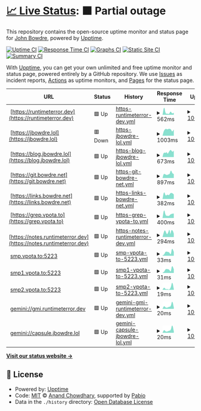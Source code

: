 # [📈 Live Status](https://jbowdre.github.io/upptime): <!--live status--> **🟧 Partial outage**

This repository contains the open-source uptime monitor and status page for [John Bowdre](runtimeterror.dev), powered by [Upptime](https://github.com/upptime/upptime).

[![Uptime CI](https://github.com/jbowdre/upptime/workflows/Uptime%20CI/badge.svg)](https://github.com/jbowdre/upptime/actions?query=workflow%3A%22Uptime+CI%22)
[![Response Time CI](https://github.com/jbowdre/upptime/workflows/Response%20Time%20CI/badge.svg)](https://github.com/jbowdre/upptime/actions?query=workflow%3A%22Response+Time+CI%22)
[![Graphs CI](https://github.com/jbowdre/upptime/workflows/Graphs%20CI/badge.svg)](https://github.com/jbowdre/upptime/actions?query=workflow%3A%22Graphs+CI%22)
[![Static Site CI](https://github.com/jbowdre/upptime/workflows/Static%20Site%20CI/badge.svg)](https://github.com/jbowdre/upptime/actions?query=workflow%3A%22Static+Site+CI%22)
[![Summary CI](https://github.com/jbowdre/upptime/workflows/Summary%20CI/badge.svg)](https://github.com/jbowdre/upptime/actions?query=workflow%3A%22Summary+CI%22)

With [Upptime](https://upptime.js.org), you can get your own unlimited and free uptime monitor and status page, powered entirely by a GitHub repository. We use [Issues](https://github.com/jbowdre/upptime/issues) as incident reports, [Actions](https://github.com/jbowdre/upptime/actions) as uptime monitors, and [Pages](https://jbowdre.github.io/upptime) for the status page.

<!--start: status pages-->
<!-- This summary is generated by Upptime (https://github.com/upptime/upptime) -->
<!-- Do not edit this manually, your changes will be overwritten -->
<!-- prettier-ignore -->
| URL | Status | History | Response Time | Uptime |
| --- | ------ | ------- | ------------- | ------ |
| <img alt="" src="https://icons.duckduckgo.com/ip3/runtimeterror.dev.ico" height="13"> [https://runtimeterror.dev](https://runtimeterror.dev) | 🟩 Up | [https-runtimeterror-dev.yml](https://github.com/jbowdre/upptime/commits/HEAD/history/https-runtimeterror-dev.yml) | <details><summary><img alt="Response time graph" src="./graphs/https-runtimeterror-dev/response-time-week.png" height="20"> 562ms</summary><br><a href="https://status.runtimeterror.dev/history/https-runtimeterror-dev"><img alt="Response time 740" src="https://img.shields.io/endpoint?url=https%3A%2F%2Fraw.githubusercontent.com%2Fjbowdre%2Fupptime%2FHEAD%2Fapi%2Fhttps-runtimeterror-dev%2Fresponse-time.json"></a><br><a href="https://status.runtimeterror.dev/history/https-runtimeterror-dev"><img alt="24-hour response time 460" src="https://img.shields.io/endpoint?url=https%3A%2F%2Fraw.githubusercontent.com%2Fjbowdre%2Fupptime%2FHEAD%2Fapi%2Fhttps-runtimeterror-dev%2Fresponse-time-day.json"></a><br><a href="https://status.runtimeterror.dev/history/https-runtimeterror-dev"><img alt="7-day response time 562" src="https://img.shields.io/endpoint?url=https%3A%2F%2Fraw.githubusercontent.com%2Fjbowdre%2Fupptime%2FHEAD%2Fapi%2Fhttps-runtimeterror-dev%2Fresponse-time-week.json"></a><br><a href="https://status.runtimeterror.dev/history/https-runtimeterror-dev"><img alt="30-day response time 683" src="https://img.shields.io/endpoint?url=https%3A%2F%2Fraw.githubusercontent.com%2Fjbowdre%2Fupptime%2FHEAD%2Fapi%2Fhttps-runtimeterror-dev%2Fresponse-time-month.json"></a><br><a href="https://status.runtimeterror.dev/history/https-runtimeterror-dev"><img alt="1-year response time 740" src="https://img.shields.io/endpoint?url=https%3A%2F%2Fraw.githubusercontent.com%2Fjbowdre%2Fupptime%2FHEAD%2Fapi%2Fhttps-runtimeterror-dev%2Fresponse-time-year.json"></a></details> | <details><summary><a href="https://status.runtimeterror.dev/history/https-runtimeterror-dev">100.00%</a></summary><a href="https://status.runtimeterror.dev/history/https-runtimeterror-dev"><img alt="All-time uptime 99.43%" src="https://img.shields.io/endpoint?url=https%3A%2F%2Fraw.githubusercontent.com%2Fjbowdre%2Fupptime%2FHEAD%2Fapi%2Fhttps-runtimeterror-dev%2Fuptime.json"></a><br><a href="https://status.runtimeterror.dev/history/https-runtimeterror-dev"><img alt="24-hour uptime 100.00%" src="https://img.shields.io/endpoint?url=https%3A%2F%2Fraw.githubusercontent.com%2Fjbowdre%2Fupptime%2FHEAD%2Fapi%2Fhttps-runtimeterror-dev%2Fuptime-day.json"></a><br><a href="https://status.runtimeterror.dev/history/https-runtimeterror-dev"><img alt="7-day uptime 100.00%" src="https://img.shields.io/endpoint?url=https%3A%2F%2Fraw.githubusercontent.com%2Fjbowdre%2Fupptime%2FHEAD%2Fapi%2Fhttps-runtimeterror-dev%2Fuptime-week.json"></a><br><a href="https://status.runtimeterror.dev/history/https-runtimeterror-dev"><img alt="30-day uptime 100.00%" src="https://img.shields.io/endpoint?url=https%3A%2F%2Fraw.githubusercontent.com%2Fjbowdre%2Fupptime%2FHEAD%2Fapi%2Fhttps-runtimeterror-dev%2Fuptime-month.json"></a><br><a href="https://status.runtimeterror.dev/history/https-runtimeterror-dev"><img alt="1-year uptime 99.43%" src="https://img.shields.io/endpoint?url=https%3A%2F%2Fraw.githubusercontent.com%2Fjbowdre%2Fupptime%2FHEAD%2Fapi%2Fhttps-runtimeterror-dev%2Fuptime-year.json"></a></details>
| <img alt="" src="https://icons.duckduckgo.com/ip3/jbowdre.lol.ico" height="13"> [https://jbowdre.lol](https://jbowdre.lol) | 🟥 Down | [https-jbowdre-lol.yml](https://github.com/jbowdre/upptime/commits/HEAD/history/https-jbowdre-lol.yml) | <details><summary><img alt="Response time graph" src="./graphs/https-jbowdre-lol/response-time-week.png" height="20"> 1003ms</summary><br><a href="https://status.runtimeterror.dev/history/https-jbowdre-lol"><img alt="Response time 1058" src="https://img.shields.io/endpoint?url=https%3A%2F%2Fraw.githubusercontent.com%2Fjbowdre%2Fupptime%2FHEAD%2Fapi%2Fhttps-jbowdre-lol%2Fresponse-time.json"></a><br><a href="https://status.runtimeterror.dev/history/https-jbowdre-lol"><img alt="24-hour response time 1866" src="https://img.shields.io/endpoint?url=https%3A%2F%2Fraw.githubusercontent.com%2Fjbowdre%2Fupptime%2FHEAD%2Fapi%2Fhttps-jbowdre-lol%2Fresponse-time-day.json"></a><br><a href="https://status.runtimeterror.dev/history/https-jbowdre-lol"><img alt="7-day response time 1003" src="https://img.shields.io/endpoint?url=https%3A%2F%2Fraw.githubusercontent.com%2Fjbowdre%2Fupptime%2FHEAD%2Fapi%2Fhttps-jbowdre-lol%2Fresponse-time-week.json"></a><br><a href="https://status.runtimeterror.dev/history/https-jbowdre-lol"><img alt="30-day response time 828" src="https://img.shields.io/endpoint?url=https%3A%2F%2Fraw.githubusercontent.com%2Fjbowdre%2Fupptime%2FHEAD%2Fapi%2Fhttps-jbowdre-lol%2Fresponse-time-month.json"></a><br><a href="https://status.runtimeterror.dev/history/https-jbowdre-lol"><img alt="1-year response time 1058" src="https://img.shields.io/endpoint?url=https%3A%2F%2Fraw.githubusercontent.com%2Fjbowdre%2Fupptime%2FHEAD%2Fapi%2Fhttps-jbowdre-lol%2Fresponse-time-year.json"></a></details> | <details><summary><a href="https://status.runtimeterror.dev/history/https-jbowdre-lol">100.00%</a></summary><a href="https://status.runtimeterror.dev/history/https-jbowdre-lol"><img alt="All-time uptime 99.08%" src="https://img.shields.io/endpoint?url=https%3A%2F%2Fraw.githubusercontent.com%2Fjbowdre%2Fupptime%2FHEAD%2Fapi%2Fhttps-jbowdre-lol%2Fuptime.json"></a><br><a href="https://status.runtimeterror.dev/history/https-jbowdre-lol"><img alt="24-hour uptime 99.99%" src="https://img.shields.io/endpoint?url=https%3A%2F%2Fraw.githubusercontent.com%2Fjbowdre%2Fupptime%2FHEAD%2Fapi%2Fhttps-jbowdre-lol%2Fuptime-day.json"></a><br><a href="https://status.runtimeterror.dev/history/https-jbowdre-lol"><img alt="7-day uptime 100.00%" src="https://img.shields.io/endpoint?url=https%3A%2F%2Fraw.githubusercontent.com%2Fjbowdre%2Fupptime%2FHEAD%2Fapi%2Fhttps-jbowdre-lol%2Fuptime-week.json"></a><br><a href="https://status.runtimeterror.dev/history/https-jbowdre-lol"><img alt="30-day uptime 100.00%" src="https://img.shields.io/endpoint?url=https%3A%2F%2Fraw.githubusercontent.com%2Fjbowdre%2Fupptime%2FHEAD%2Fapi%2Fhttps-jbowdre-lol%2Fuptime-month.json"></a><br><a href="https://status.runtimeterror.dev/history/https-jbowdre-lol"><img alt="1-year uptime 99.08%" src="https://img.shields.io/endpoint?url=https%3A%2F%2Fraw.githubusercontent.com%2Fjbowdre%2Fupptime%2FHEAD%2Fapi%2Fhttps-jbowdre-lol%2Fuptime-year.json"></a></details>
| <img alt="" src="https://icons.duckduckgo.com/ip3/blog.jbowdre.lol.ico" height="13"> [https://blog.jbowdre.lol](https://blog.jbowdre.lol) | 🟩 Up | [https-blog-jbowdre-lol.yml](https://github.com/jbowdre/upptime/commits/HEAD/history/https-blog-jbowdre-lol.yml) | <details><summary><img alt="Response time graph" src="./graphs/https-blog-jbowdre-lol/response-time-week.png" height="20"> 673ms</summary><br><a href="https://status.runtimeterror.dev/history/https-blog-jbowdre-lol"><img alt="Response time 480" src="https://img.shields.io/endpoint?url=https%3A%2F%2Fraw.githubusercontent.com%2Fjbowdre%2Fupptime%2FHEAD%2Fapi%2Fhttps-blog-jbowdre-lol%2Fresponse-time.json"></a><br><a href="https://status.runtimeterror.dev/history/https-blog-jbowdre-lol"><img alt="24-hour response time 854" src="https://img.shields.io/endpoint?url=https%3A%2F%2Fraw.githubusercontent.com%2Fjbowdre%2Fupptime%2FHEAD%2Fapi%2Fhttps-blog-jbowdre-lol%2Fresponse-time-day.json"></a><br><a href="https://status.runtimeterror.dev/history/https-blog-jbowdre-lol"><img alt="7-day response time 673" src="https://img.shields.io/endpoint?url=https%3A%2F%2Fraw.githubusercontent.com%2Fjbowdre%2Fupptime%2FHEAD%2Fapi%2Fhttps-blog-jbowdre-lol%2Fresponse-time-week.json"></a><br><a href="https://status.runtimeterror.dev/history/https-blog-jbowdre-lol"><img alt="30-day response time 543" src="https://img.shields.io/endpoint?url=https%3A%2F%2Fraw.githubusercontent.com%2Fjbowdre%2Fupptime%2FHEAD%2Fapi%2Fhttps-blog-jbowdre-lol%2Fresponse-time-month.json"></a><br><a href="https://status.runtimeterror.dev/history/https-blog-jbowdre-lol"><img alt="1-year response time 480" src="https://img.shields.io/endpoint?url=https%3A%2F%2Fraw.githubusercontent.com%2Fjbowdre%2Fupptime%2FHEAD%2Fapi%2Fhttps-blog-jbowdre-lol%2Fresponse-time-year.json"></a></details> | <details><summary><a href="https://status.runtimeterror.dev/history/https-blog-jbowdre-lol">100.00%</a></summary><a href="https://status.runtimeterror.dev/history/https-blog-jbowdre-lol"><img alt="All-time uptime 100.00%" src="https://img.shields.io/endpoint?url=https%3A%2F%2Fraw.githubusercontent.com%2Fjbowdre%2Fupptime%2FHEAD%2Fapi%2Fhttps-blog-jbowdre-lol%2Fuptime.json"></a><br><a href="https://status.runtimeterror.dev/history/https-blog-jbowdre-lol"><img alt="24-hour uptime 100.00%" src="https://img.shields.io/endpoint?url=https%3A%2F%2Fraw.githubusercontent.com%2Fjbowdre%2Fupptime%2FHEAD%2Fapi%2Fhttps-blog-jbowdre-lol%2Fuptime-day.json"></a><br><a href="https://status.runtimeterror.dev/history/https-blog-jbowdre-lol"><img alt="7-day uptime 100.00%" src="https://img.shields.io/endpoint?url=https%3A%2F%2Fraw.githubusercontent.com%2Fjbowdre%2Fupptime%2FHEAD%2Fapi%2Fhttps-blog-jbowdre-lol%2Fuptime-week.json"></a><br><a href="https://status.runtimeterror.dev/history/https-blog-jbowdre-lol"><img alt="30-day uptime 100.00%" src="https://img.shields.io/endpoint?url=https%3A%2F%2Fraw.githubusercontent.com%2Fjbowdre%2Fupptime%2FHEAD%2Fapi%2Fhttps-blog-jbowdre-lol%2Fuptime-month.json"></a><br><a href="https://status.runtimeterror.dev/history/https-blog-jbowdre-lol"><img alt="1-year uptime 100.00%" src="https://img.shields.io/endpoint?url=https%3A%2F%2Fraw.githubusercontent.com%2Fjbowdre%2Fupptime%2FHEAD%2Fapi%2Fhttps-blog-jbowdre-lol%2Fuptime-year.json"></a></details>
| <img alt="" src="https://icons.duckduckgo.com/ip3/git.bowdre.net.ico" height="13"> [https://git.bowdre.net](https://git.bowdre.net) | 🟩 Up | [https-git-bowdre-net.yml](https://github.com/jbowdre/upptime/commits/HEAD/history/https-git-bowdre-net.yml) | <details><summary><img alt="Response time graph" src="./graphs/https-git-bowdre-net/response-time-week.png" height="20"> 897ms</summary><br><a href="https://status.runtimeterror.dev/history/https-git-bowdre-net"><img alt="Response time 845" src="https://img.shields.io/endpoint?url=https%3A%2F%2Fraw.githubusercontent.com%2Fjbowdre%2Fupptime%2FHEAD%2Fapi%2Fhttps-git-bowdre-net%2Fresponse-time.json"></a><br><a href="https://status.runtimeterror.dev/history/https-git-bowdre-net"><img alt="24-hour response time 916" src="https://img.shields.io/endpoint?url=https%3A%2F%2Fraw.githubusercontent.com%2Fjbowdre%2Fupptime%2FHEAD%2Fapi%2Fhttps-git-bowdre-net%2Fresponse-time-day.json"></a><br><a href="https://status.runtimeterror.dev/history/https-git-bowdre-net"><img alt="7-day response time 897" src="https://img.shields.io/endpoint?url=https%3A%2F%2Fraw.githubusercontent.com%2Fjbowdre%2Fupptime%2FHEAD%2Fapi%2Fhttps-git-bowdre-net%2Fresponse-time-week.json"></a><br><a href="https://status.runtimeterror.dev/history/https-git-bowdre-net"><img alt="30-day response time 1005" src="https://img.shields.io/endpoint?url=https%3A%2F%2Fraw.githubusercontent.com%2Fjbowdre%2Fupptime%2FHEAD%2Fapi%2Fhttps-git-bowdre-net%2Fresponse-time-month.json"></a><br><a href="https://status.runtimeterror.dev/history/https-git-bowdre-net"><img alt="1-year response time 845" src="https://img.shields.io/endpoint?url=https%3A%2F%2Fraw.githubusercontent.com%2Fjbowdre%2Fupptime%2FHEAD%2Fapi%2Fhttps-git-bowdre-net%2Fresponse-time-year.json"></a></details> | <details><summary><a href="https://status.runtimeterror.dev/history/https-git-bowdre-net">100.00%</a></summary><a href="https://status.runtimeterror.dev/history/https-git-bowdre-net"><img alt="All-time uptime 100.00%" src="https://img.shields.io/endpoint?url=https%3A%2F%2Fraw.githubusercontent.com%2Fjbowdre%2Fupptime%2FHEAD%2Fapi%2Fhttps-git-bowdre-net%2Fuptime.json"></a><br><a href="https://status.runtimeterror.dev/history/https-git-bowdre-net"><img alt="24-hour uptime 100.00%" src="https://img.shields.io/endpoint?url=https%3A%2F%2Fraw.githubusercontent.com%2Fjbowdre%2Fupptime%2FHEAD%2Fapi%2Fhttps-git-bowdre-net%2Fuptime-day.json"></a><br><a href="https://status.runtimeterror.dev/history/https-git-bowdre-net"><img alt="7-day uptime 100.00%" src="https://img.shields.io/endpoint?url=https%3A%2F%2Fraw.githubusercontent.com%2Fjbowdre%2Fupptime%2FHEAD%2Fapi%2Fhttps-git-bowdre-net%2Fuptime-week.json"></a><br><a href="https://status.runtimeterror.dev/history/https-git-bowdre-net"><img alt="30-day uptime 100.00%" src="https://img.shields.io/endpoint?url=https%3A%2F%2Fraw.githubusercontent.com%2Fjbowdre%2Fupptime%2FHEAD%2Fapi%2Fhttps-git-bowdre-net%2Fuptime-month.json"></a><br><a href="https://status.runtimeterror.dev/history/https-git-bowdre-net"><img alt="1-year uptime 100.00%" src="https://img.shields.io/endpoint?url=https%3A%2F%2Fraw.githubusercontent.com%2Fjbowdre%2Fupptime%2FHEAD%2Fapi%2Fhttps-git-bowdre-net%2Fuptime-year.json"></a></details>
| <img alt="" src="https://icons.duckduckgo.com/ip3/links.bowdre.net.ico" height="13"> [https://links.bowdre.net](https://links.bowdre.net) | 🟩 Up | [https-links-bowdre-net.yml](https://github.com/jbowdre/upptime/commits/HEAD/history/https-links-bowdre-net.yml) | <details><summary><img alt="Response time graph" src="./graphs/https-links-bowdre-net/response-time-week.png" height="20"> 382ms</summary><br><a href="https://status.runtimeterror.dev/history/https-links-bowdre-net"><img alt="Response time 423" src="https://img.shields.io/endpoint?url=https%3A%2F%2Fraw.githubusercontent.com%2Fjbowdre%2Fupptime%2FHEAD%2Fapi%2Fhttps-links-bowdre-net%2Fresponse-time.json"></a><br><a href="https://status.runtimeterror.dev/history/https-links-bowdre-net"><img alt="24-hour response time 347" src="https://img.shields.io/endpoint?url=https%3A%2F%2Fraw.githubusercontent.com%2Fjbowdre%2Fupptime%2FHEAD%2Fapi%2Fhttps-links-bowdre-net%2Fresponse-time-day.json"></a><br><a href="https://status.runtimeterror.dev/history/https-links-bowdre-net"><img alt="7-day response time 382" src="https://img.shields.io/endpoint?url=https%3A%2F%2Fraw.githubusercontent.com%2Fjbowdre%2Fupptime%2FHEAD%2Fapi%2Fhttps-links-bowdre-net%2Fresponse-time-week.json"></a><br><a href="https://status.runtimeterror.dev/history/https-links-bowdre-net"><img alt="30-day response time 412" src="https://img.shields.io/endpoint?url=https%3A%2F%2Fraw.githubusercontent.com%2Fjbowdre%2Fupptime%2FHEAD%2Fapi%2Fhttps-links-bowdre-net%2Fresponse-time-month.json"></a><br><a href="https://status.runtimeterror.dev/history/https-links-bowdre-net"><img alt="1-year response time 423" src="https://img.shields.io/endpoint?url=https%3A%2F%2Fraw.githubusercontent.com%2Fjbowdre%2Fupptime%2FHEAD%2Fapi%2Fhttps-links-bowdre-net%2Fresponse-time-year.json"></a></details> | <details><summary><a href="https://status.runtimeterror.dev/history/https-links-bowdre-net">100.00%</a></summary><a href="https://status.runtimeterror.dev/history/https-links-bowdre-net"><img alt="All-time uptime 100.00%" src="https://img.shields.io/endpoint?url=https%3A%2F%2Fraw.githubusercontent.com%2Fjbowdre%2Fupptime%2FHEAD%2Fapi%2Fhttps-links-bowdre-net%2Fuptime.json"></a><br><a href="https://status.runtimeterror.dev/history/https-links-bowdre-net"><img alt="24-hour uptime 100.00%" src="https://img.shields.io/endpoint?url=https%3A%2F%2Fraw.githubusercontent.com%2Fjbowdre%2Fupptime%2FHEAD%2Fapi%2Fhttps-links-bowdre-net%2Fuptime-day.json"></a><br><a href="https://status.runtimeterror.dev/history/https-links-bowdre-net"><img alt="7-day uptime 100.00%" src="https://img.shields.io/endpoint?url=https%3A%2F%2Fraw.githubusercontent.com%2Fjbowdre%2Fupptime%2FHEAD%2Fapi%2Fhttps-links-bowdre-net%2Fuptime-week.json"></a><br><a href="https://status.runtimeterror.dev/history/https-links-bowdre-net"><img alt="30-day uptime 100.00%" src="https://img.shields.io/endpoint?url=https%3A%2F%2Fraw.githubusercontent.com%2Fjbowdre%2Fupptime%2FHEAD%2Fapi%2Fhttps-links-bowdre-net%2Fuptime-month.json"></a><br><a href="https://status.runtimeterror.dev/history/https-links-bowdre-net"><img alt="1-year uptime 100.00%" src="https://img.shields.io/endpoint?url=https%3A%2F%2Fraw.githubusercontent.com%2Fjbowdre%2Fupptime%2FHEAD%2Fapi%2Fhttps-links-bowdre-net%2Fuptime-year.json"></a></details>
| <img alt="" src="https://icons.duckduckgo.com/ip3/grep.vpota.to.ico" height="13"> [https://grep.vpota.to](https://grep.vpota.to) | 🟩 Up | [https-grep-vpota-to.yml](https://github.com/jbowdre/upptime/commits/HEAD/history/https-grep-vpota-to.yml) | <details><summary><img alt="Response time graph" src="./graphs/https-grep-vpota-to/response-time-week.png" height="20"> 400ms</summary><br><a href="https://status.runtimeterror.dev/history/https-grep-vpota-to"><img alt="Response time 371" src="https://img.shields.io/endpoint?url=https%3A%2F%2Fraw.githubusercontent.com%2Fjbowdre%2Fupptime%2FHEAD%2Fapi%2Fhttps-grep-vpota-to%2Fresponse-time.json"></a><br><a href="https://status.runtimeterror.dev/history/https-grep-vpota-to"><img alt="24-hour response time 468" src="https://img.shields.io/endpoint?url=https%3A%2F%2Fraw.githubusercontent.com%2Fjbowdre%2Fupptime%2FHEAD%2Fapi%2Fhttps-grep-vpota-to%2Fresponse-time-day.json"></a><br><a href="https://status.runtimeterror.dev/history/https-grep-vpota-to"><img alt="7-day response time 400" src="https://img.shields.io/endpoint?url=https%3A%2F%2Fraw.githubusercontent.com%2Fjbowdre%2Fupptime%2FHEAD%2Fapi%2Fhttps-grep-vpota-to%2Fresponse-time-week.json"></a><br><a href="https://status.runtimeterror.dev/history/https-grep-vpota-to"><img alt="30-day response time 349" src="https://img.shields.io/endpoint?url=https%3A%2F%2Fraw.githubusercontent.com%2Fjbowdre%2Fupptime%2FHEAD%2Fapi%2Fhttps-grep-vpota-to%2Fresponse-time-month.json"></a><br><a href="https://status.runtimeterror.dev/history/https-grep-vpota-to"><img alt="1-year response time 371" src="https://img.shields.io/endpoint?url=https%3A%2F%2Fraw.githubusercontent.com%2Fjbowdre%2Fupptime%2FHEAD%2Fapi%2Fhttps-grep-vpota-to%2Fresponse-time-year.json"></a></details> | <details><summary><a href="https://status.runtimeterror.dev/history/https-grep-vpota-to">100.00%</a></summary><a href="https://status.runtimeterror.dev/history/https-grep-vpota-to"><img alt="All-time uptime 100.00%" src="https://img.shields.io/endpoint?url=https%3A%2F%2Fraw.githubusercontent.com%2Fjbowdre%2Fupptime%2FHEAD%2Fapi%2Fhttps-grep-vpota-to%2Fuptime.json"></a><br><a href="https://status.runtimeterror.dev/history/https-grep-vpota-to"><img alt="24-hour uptime 100.00%" src="https://img.shields.io/endpoint?url=https%3A%2F%2Fraw.githubusercontent.com%2Fjbowdre%2Fupptime%2FHEAD%2Fapi%2Fhttps-grep-vpota-to%2Fuptime-day.json"></a><br><a href="https://status.runtimeterror.dev/history/https-grep-vpota-to"><img alt="7-day uptime 100.00%" src="https://img.shields.io/endpoint?url=https%3A%2F%2Fraw.githubusercontent.com%2Fjbowdre%2Fupptime%2FHEAD%2Fapi%2Fhttps-grep-vpota-to%2Fuptime-week.json"></a><br><a href="https://status.runtimeterror.dev/history/https-grep-vpota-to"><img alt="30-day uptime 100.00%" src="https://img.shields.io/endpoint?url=https%3A%2F%2Fraw.githubusercontent.com%2Fjbowdre%2Fupptime%2FHEAD%2Fapi%2Fhttps-grep-vpota-to%2Fuptime-month.json"></a><br><a href="https://status.runtimeterror.dev/history/https-grep-vpota-to"><img alt="1-year uptime 100.00%" src="https://img.shields.io/endpoint?url=https%3A%2F%2Fraw.githubusercontent.com%2Fjbowdre%2Fupptime%2FHEAD%2Fapi%2Fhttps-grep-vpota-to%2Fuptime-year.json"></a></details>
| <img alt="" src="https://icons.duckduckgo.com/ip3/notes.runtimeterror.dev.ico" height="13"> [https://notes.runtimeterror.dev](https://notes.runtimeterror.dev) | 🟩 Up | [https-notes-runtimeterror-dev.yml](https://github.com/jbowdre/upptime/commits/HEAD/history/https-notes-runtimeterror-dev.yml) | <details><summary><img alt="Response time graph" src="./graphs/https-notes-runtimeterror-dev/response-time-week.png" height="20"> 294ms</summary><br><a href="https://status.runtimeterror.dev/history/https-notes-runtimeterror-dev"><img alt="Response time 325" src="https://img.shields.io/endpoint?url=https%3A%2F%2Fraw.githubusercontent.com%2Fjbowdre%2Fupptime%2FHEAD%2Fapi%2Fhttps-notes-runtimeterror-dev%2Fresponse-time.json"></a><br><a href="https://status.runtimeterror.dev/history/https-notes-runtimeterror-dev"><img alt="24-hour response time 282" src="https://img.shields.io/endpoint?url=https%3A%2F%2Fraw.githubusercontent.com%2Fjbowdre%2Fupptime%2FHEAD%2Fapi%2Fhttps-notes-runtimeterror-dev%2Fresponse-time-day.json"></a><br><a href="https://status.runtimeterror.dev/history/https-notes-runtimeterror-dev"><img alt="7-day response time 294" src="https://img.shields.io/endpoint?url=https%3A%2F%2Fraw.githubusercontent.com%2Fjbowdre%2Fupptime%2FHEAD%2Fapi%2Fhttps-notes-runtimeterror-dev%2Fresponse-time-week.json"></a><br><a href="https://status.runtimeterror.dev/history/https-notes-runtimeterror-dev"><img alt="30-day response time 315" src="https://img.shields.io/endpoint?url=https%3A%2F%2Fraw.githubusercontent.com%2Fjbowdre%2Fupptime%2FHEAD%2Fapi%2Fhttps-notes-runtimeterror-dev%2Fresponse-time-month.json"></a><br><a href="https://status.runtimeterror.dev/history/https-notes-runtimeterror-dev"><img alt="1-year response time 325" src="https://img.shields.io/endpoint?url=https%3A%2F%2Fraw.githubusercontent.com%2Fjbowdre%2Fupptime%2FHEAD%2Fapi%2Fhttps-notes-runtimeterror-dev%2Fresponse-time-year.json"></a></details> | <details><summary><a href="https://status.runtimeterror.dev/history/https-notes-runtimeterror-dev">100.00%</a></summary><a href="https://status.runtimeterror.dev/history/https-notes-runtimeterror-dev"><img alt="All-time uptime 100.00%" src="https://img.shields.io/endpoint?url=https%3A%2F%2Fraw.githubusercontent.com%2Fjbowdre%2Fupptime%2FHEAD%2Fapi%2Fhttps-notes-runtimeterror-dev%2Fuptime.json"></a><br><a href="https://status.runtimeterror.dev/history/https-notes-runtimeterror-dev"><img alt="24-hour uptime 100.00%" src="https://img.shields.io/endpoint?url=https%3A%2F%2Fraw.githubusercontent.com%2Fjbowdre%2Fupptime%2FHEAD%2Fapi%2Fhttps-notes-runtimeterror-dev%2Fuptime-day.json"></a><br><a href="https://status.runtimeterror.dev/history/https-notes-runtimeterror-dev"><img alt="7-day uptime 100.00%" src="https://img.shields.io/endpoint?url=https%3A%2F%2Fraw.githubusercontent.com%2Fjbowdre%2Fupptime%2FHEAD%2Fapi%2Fhttps-notes-runtimeterror-dev%2Fuptime-week.json"></a><br><a href="https://status.runtimeterror.dev/history/https-notes-runtimeterror-dev"><img alt="30-day uptime 100.00%" src="https://img.shields.io/endpoint?url=https%3A%2F%2Fraw.githubusercontent.com%2Fjbowdre%2Fupptime%2FHEAD%2Fapi%2Fhttps-notes-runtimeterror-dev%2Fuptime-month.json"></a><br><a href="https://status.runtimeterror.dev/history/https-notes-runtimeterror-dev"><img alt="1-year uptime 100.00%" src="https://img.shields.io/endpoint?url=https%3A%2F%2Fraw.githubusercontent.com%2Fjbowdre%2Fupptime%2FHEAD%2Fapi%2Fhttps-notes-runtimeterror-dev%2Fuptime-year.json"></a></details>
| <img alt="" src="https://icons.duckduckgo.com/ip3/null.ico" height="13"> [smp.vpota.to:5223](smp.vpota.to) | 🟩 Up | [smp-vpota-to-5223.yml](https://github.com/jbowdre/upptime/commits/HEAD/history/smp-vpota-to-5223.yml) | <details><summary><img alt="Response time graph" src="./graphs/smp-vpota-to-5223/response-time-week.png" height="20"> 33ms</summary><br><a href="https://status.runtimeterror.dev/history/smp-vpota-to-5223"><img alt="Response time 38" src="https://img.shields.io/endpoint?url=https%3A%2F%2Fraw.githubusercontent.com%2Fjbowdre%2Fupptime%2FHEAD%2Fapi%2Fsmp-vpota-to-5223%2Fresponse-time.json"></a><br><a href="https://status.runtimeterror.dev/history/smp-vpota-to-5223"><img alt="24-hour response time 36" src="https://img.shields.io/endpoint?url=https%3A%2F%2Fraw.githubusercontent.com%2Fjbowdre%2Fupptime%2FHEAD%2Fapi%2Fsmp-vpota-to-5223%2Fresponse-time-day.json"></a><br><a href="https://status.runtimeterror.dev/history/smp-vpota-to-5223"><img alt="7-day response time 33" src="https://img.shields.io/endpoint?url=https%3A%2F%2Fraw.githubusercontent.com%2Fjbowdre%2Fupptime%2FHEAD%2Fapi%2Fsmp-vpota-to-5223%2Fresponse-time-week.json"></a><br><a href="https://status.runtimeterror.dev/history/smp-vpota-to-5223"><img alt="30-day response time 40" src="https://img.shields.io/endpoint?url=https%3A%2F%2Fraw.githubusercontent.com%2Fjbowdre%2Fupptime%2FHEAD%2Fapi%2Fsmp-vpota-to-5223%2Fresponse-time-month.json"></a><br><a href="https://status.runtimeterror.dev/history/smp-vpota-to-5223"><img alt="1-year response time 38" src="https://img.shields.io/endpoint?url=https%3A%2F%2Fraw.githubusercontent.com%2Fjbowdre%2Fupptime%2FHEAD%2Fapi%2Fsmp-vpota-to-5223%2Fresponse-time-year.json"></a></details> | <details><summary><a href="https://status.runtimeterror.dev/history/smp-vpota-to-5223">100.00%</a></summary><a href="https://status.runtimeterror.dev/history/smp-vpota-to-5223"><img alt="All-time uptime 100.00%" src="https://img.shields.io/endpoint?url=https%3A%2F%2Fraw.githubusercontent.com%2Fjbowdre%2Fupptime%2FHEAD%2Fapi%2Fsmp-vpota-to-5223%2Fuptime.json"></a><br><a href="https://status.runtimeterror.dev/history/smp-vpota-to-5223"><img alt="24-hour uptime 100.00%" src="https://img.shields.io/endpoint?url=https%3A%2F%2Fraw.githubusercontent.com%2Fjbowdre%2Fupptime%2FHEAD%2Fapi%2Fsmp-vpota-to-5223%2Fuptime-day.json"></a><br><a href="https://status.runtimeterror.dev/history/smp-vpota-to-5223"><img alt="7-day uptime 100.00%" src="https://img.shields.io/endpoint?url=https%3A%2F%2Fraw.githubusercontent.com%2Fjbowdre%2Fupptime%2FHEAD%2Fapi%2Fsmp-vpota-to-5223%2Fuptime-week.json"></a><br><a href="https://status.runtimeterror.dev/history/smp-vpota-to-5223"><img alt="30-day uptime 100.00%" src="https://img.shields.io/endpoint?url=https%3A%2F%2Fraw.githubusercontent.com%2Fjbowdre%2Fupptime%2FHEAD%2Fapi%2Fsmp-vpota-to-5223%2Fuptime-month.json"></a><br><a href="https://status.runtimeterror.dev/history/smp-vpota-to-5223"><img alt="1-year uptime 100.00%" src="https://img.shields.io/endpoint?url=https%3A%2F%2Fraw.githubusercontent.com%2Fjbowdre%2Fupptime%2FHEAD%2Fapi%2Fsmp-vpota-to-5223%2Fuptime-year.json"></a></details>
| <img alt="" src="https://icons.duckduckgo.com/ip3/null.ico" height="13"> [smp1.vpota.to:5223](smp1.vpota.to) | 🟩 Up | [smp1-vpota-to-5223.yml](https://github.com/jbowdre/upptime/commits/HEAD/history/smp1-vpota-to-5223.yml) | <details><summary><img alt="Response time graph" src="./graphs/smp1-vpota-to-5223/response-time-week.png" height="20"> 31ms</summary><br><a href="https://status.runtimeterror.dev/history/smp1-vpota-to-5223"><img alt="Response time 38" src="https://img.shields.io/endpoint?url=https%3A%2F%2Fraw.githubusercontent.com%2Fjbowdre%2Fupptime%2FHEAD%2Fapi%2Fsmp1-vpota-to-5223%2Fresponse-time.json"></a><br><a href="https://status.runtimeterror.dev/history/smp1-vpota-to-5223"><img alt="24-hour response time 34" src="https://img.shields.io/endpoint?url=https%3A%2F%2Fraw.githubusercontent.com%2Fjbowdre%2Fupptime%2FHEAD%2Fapi%2Fsmp1-vpota-to-5223%2Fresponse-time-day.json"></a><br><a href="https://status.runtimeterror.dev/history/smp1-vpota-to-5223"><img alt="7-day response time 31" src="https://img.shields.io/endpoint?url=https%3A%2F%2Fraw.githubusercontent.com%2Fjbowdre%2Fupptime%2FHEAD%2Fapi%2Fsmp1-vpota-to-5223%2Fresponse-time-week.json"></a><br><a href="https://status.runtimeterror.dev/history/smp1-vpota-to-5223"><img alt="30-day response time 39" src="https://img.shields.io/endpoint?url=https%3A%2F%2Fraw.githubusercontent.com%2Fjbowdre%2Fupptime%2FHEAD%2Fapi%2Fsmp1-vpota-to-5223%2Fresponse-time-month.json"></a><br><a href="https://status.runtimeterror.dev/history/smp1-vpota-to-5223"><img alt="1-year response time 38" src="https://img.shields.io/endpoint?url=https%3A%2F%2Fraw.githubusercontent.com%2Fjbowdre%2Fupptime%2FHEAD%2Fapi%2Fsmp1-vpota-to-5223%2Fresponse-time-year.json"></a></details> | <details><summary><a href="https://status.runtimeterror.dev/history/smp1-vpota-to-5223">100.00%</a></summary><a href="https://status.runtimeterror.dev/history/smp1-vpota-to-5223"><img alt="All-time uptime 99.95%" src="https://img.shields.io/endpoint?url=https%3A%2F%2Fraw.githubusercontent.com%2Fjbowdre%2Fupptime%2FHEAD%2Fapi%2Fsmp1-vpota-to-5223%2Fuptime.json"></a><br><a href="https://status.runtimeterror.dev/history/smp1-vpota-to-5223"><img alt="24-hour uptime 100.00%" src="https://img.shields.io/endpoint?url=https%3A%2F%2Fraw.githubusercontent.com%2Fjbowdre%2Fupptime%2FHEAD%2Fapi%2Fsmp1-vpota-to-5223%2Fuptime-day.json"></a><br><a href="https://status.runtimeterror.dev/history/smp1-vpota-to-5223"><img alt="7-day uptime 100.00%" src="https://img.shields.io/endpoint?url=https%3A%2F%2Fraw.githubusercontent.com%2Fjbowdre%2Fupptime%2FHEAD%2Fapi%2Fsmp1-vpota-to-5223%2Fuptime-week.json"></a><br><a href="https://status.runtimeterror.dev/history/smp1-vpota-to-5223"><img alt="30-day uptime 100.00%" src="https://img.shields.io/endpoint?url=https%3A%2F%2Fraw.githubusercontent.com%2Fjbowdre%2Fupptime%2FHEAD%2Fapi%2Fsmp1-vpota-to-5223%2Fuptime-month.json"></a><br><a href="https://status.runtimeterror.dev/history/smp1-vpota-to-5223"><img alt="1-year uptime 99.95%" src="https://img.shields.io/endpoint?url=https%3A%2F%2Fraw.githubusercontent.com%2Fjbowdre%2Fupptime%2FHEAD%2Fapi%2Fsmp1-vpota-to-5223%2Fuptime-year.json"></a></details>
| <img alt="" src="https://icons.duckduckgo.com/ip3/null.ico" height="13"> [smp2.vpota.to:5223](smp2.vpota.to) | 🟩 Up | [smp2-vpota-to-5223.yml](https://github.com/jbowdre/upptime/commits/HEAD/history/smp2-vpota-to-5223.yml) | <details><summary><img alt="Response time graph" src="./graphs/smp2-vpota-to-5223/response-time-week.png" height="20"> 19ms</summary><br><a href="https://status.runtimeterror.dev/history/smp2-vpota-to-5223"><img alt="Response time 29" src="https://img.shields.io/endpoint?url=https%3A%2F%2Fraw.githubusercontent.com%2Fjbowdre%2Fupptime%2FHEAD%2Fapi%2Fsmp2-vpota-to-5223%2Fresponse-time.json"></a><br><a href="https://status.runtimeterror.dev/history/smp2-vpota-to-5223"><img alt="24-hour response time 6" src="https://img.shields.io/endpoint?url=https%3A%2F%2Fraw.githubusercontent.com%2Fjbowdre%2Fupptime%2FHEAD%2Fapi%2Fsmp2-vpota-to-5223%2Fresponse-time-day.json"></a><br><a href="https://status.runtimeterror.dev/history/smp2-vpota-to-5223"><img alt="7-day response time 19" src="https://img.shields.io/endpoint?url=https%3A%2F%2Fraw.githubusercontent.com%2Fjbowdre%2Fupptime%2FHEAD%2Fapi%2Fsmp2-vpota-to-5223%2Fresponse-time-week.json"></a><br><a href="https://status.runtimeterror.dev/history/smp2-vpota-to-5223"><img alt="30-day response time 29" src="https://img.shields.io/endpoint?url=https%3A%2F%2Fraw.githubusercontent.com%2Fjbowdre%2Fupptime%2FHEAD%2Fapi%2Fsmp2-vpota-to-5223%2Fresponse-time-month.json"></a><br><a href="https://status.runtimeterror.dev/history/smp2-vpota-to-5223"><img alt="1-year response time 29" src="https://img.shields.io/endpoint?url=https%3A%2F%2Fraw.githubusercontent.com%2Fjbowdre%2Fupptime%2FHEAD%2Fapi%2Fsmp2-vpota-to-5223%2Fresponse-time-year.json"></a></details> | <details><summary><a href="https://status.runtimeterror.dev/history/smp2-vpota-to-5223">100.00%</a></summary><a href="https://status.runtimeterror.dev/history/smp2-vpota-to-5223"><img alt="All-time uptime 99.92%" src="https://img.shields.io/endpoint?url=https%3A%2F%2Fraw.githubusercontent.com%2Fjbowdre%2Fupptime%2FHEAD%2Fapi%2Fsmp2-vpota-to-5223%2Fuptime.json"></a><br><a href="https://status.runtimeterror.dev/history/smp2-vpota-to-5223"><img alt="24-hour uptime 100.00%" src="https://img.shields.io/endpoint?url=https%3A%2F%2Fraw.githubusercontent.com%2Fjbowdre%2Fupptime%2FHEAD%2Fapi%2Fsmp2-vpota-to-5223%2Fuptime-day.json"></a><br><a href="https://status.runtimeterror.dev/history/smp2-vpota-to-5223"><img alt="7-day uptime 100.00%" src="https://img.shields.io/endpoint?url=https%3A%2F%2Fraw.githubusercontent.com%2Fjbowdre%2Fupptime%2FHEAD%2Fapi%2Fsmp2-vpota-to-5223%2Fuptime-week.json"></a><br><a href="https://status.runtimeterror.dev/history/smp2-vpota-to-5223"><img alt="30-day uptime 100.00%" src="https://img.shields.io/endpoint?url=https%3A%2F%2Fraw.githubusercontent.com%2Fjbowdre%2Fupptime%2FHEAD%2Fapi%2Fsmp2-vpota-to-5223%2Fuptime-month.json"></a><br><a href="https://status.runtimeterror.dev/history/smp2-vpota-to-5223"><img alt="1-year uptime 99.92%" src="https://img.shields.io/endpoint?url=https%3A%2F%2Fraw.githubusercontent.com%2Fjbowdre%2Fupptime%2FHEAD%2Fapi%2Fsmp2-vpota-to-5223%2Fuptime-year.json"></a></details>
| <img alt="" src="https://icons.duckduckgo.com/ip3/null.ico" height="13"> [gemini://gmi.runtimeterror.dev](gmi.runtimeterror.dev) | 🟩 Up | [gemini-gmi-runtimeterror-dev.yml](https://github.com/jbowdre/upptime/commits/HEAD/history/gemini-gmi-runtimeterror-dev.yml) | <details><summary><img alt="Response time graph" src="./graphs/gemini-gmi-runtimeterror-dev/response-time-week.png" height="20"> 20ms</summary><br><a href="https://status.runtimeterror.dev/history/gemini-gmi-runtimeterror-dev"><img alt="Response time 27" src="https://img.shields.io/endpoint?url=https%3A%2F%2Fraw.githubusercontent.com%2Fjbowdre%2Fupptime%2FHEAD%2Fapi%2Fgemini-gmi-runtimeterror-dev%2Fresponse-time.json"></a><br><a href="https://status.runtimeterror.dev/history/gemini-gmi-runtimeterror-dev"><img alt="24-hour response time 10" src="https://img.shields.io/endpoint?url=https%3A%2F%2Fraw.githubusercontent.com%2Fjbowdre%2Fupptime%2FHEAD%2Fapi%2Fgemini-gmi-runtimeterror-dev%2Fresponse-time-day.json"></a><br><a href="https://status.runtimeterror.dev/history/gemini-gmi-runtimeterror-dev"><img alt="7-day response time 20" src="https://img.shields.io/endpoint?url=https%3A%2F%2Fraw.githubusercontent.com%2Fjbowdre%2Fupptime%2FHEAD%2Fapi%2Fgemini-gmi-runtimeterror-dev%2Fresponse-time-week.json"></a><br><a href="https://status.runtimeterror.dev/history/gemini-gmi-runtimeterror-dev"><img alt="30-day response time 27" src="https://img.shields.io/endpoint?url=https%3A%2F%2Fraw.githubusercontent.com%2Fjbowdre%2Fupptime%2FHEAD%2Fapi%2Fgemini-gmi-runtimeterror-dev%2Fresponse-time-month.json"></a><br><a href="https://status.runtimeterror.dev/history/gemini-gmi-runtimeterror-dev"><img alt="1-year response time 27" src="https://img.shields.io/endpoint?url=https%3A%2F%2Fraw.githubusercontent.com%2Fjbowdre%2Fupptime%2FHEAD%2Fapi%2Fgemini-gmi-runtimeterror-dev%2Fresponse-time-year.json"></a></details> | <details><summary><a href="https://status.runtimeterror.dev/history/gemini-gmi-runtimeterror-dev">100.00%</a></summary><a href="https://status.runtimeterror.dev/history/gemini-gmi-runtimeterror-dev"><img alt="All-time uptime 100.00%" src="https://img.shields.io/endpoint?url=https%3A%2F%2Fraw.githubusercontent.com%2Fjbowdre%2Fupptime%2FHEAD%2Fapi%2Fgemini-gmi-runtimeterror-dev%2Fuptime.json"></a><br><a href="https://status.runtimeterror.dev/history/gemini-gmi-runtimeterror-dev"><img alt="24-hour uptime 100.00%" src="https://img.shields.io/endpoint?url=https%3A%2F%2Fraw.githubusercontent.com%2Fjbowdre%2Fupptime%2FHEAD%2Fapi%2Fgemini-gmi-runtimeterror-dev%2Fuptime-day.json"></a><br><a href="https://status.runtimeterror.dev/history/gemini-gmi-runtimeterror-dev"><img alt="7-day uptime 100.00%" src="https://img.shields.io/endpoint?url=https%3A%2F%2Fraw.githubusercontent.com%2Fjbowdre%2Fupptime%2FHEAD%2Fapi%2Fgemini-gmi-runtimeterror-dev%2Fuptime-week.json"></a><br><a href="https://status.runtimeterror.dev/history/gemini-gmi-runtimeterror-dev"><img alt="30-day uptime 100.00%" src="https://img.shields.io/endpoint?url=https%3A%2F%2Fraw.githubusercontent.com%2Fjbowdre%2Fupptime%2FHEAD%2Fapi%2Fgemini-gmi-runtimeterror-dev%2Fuptime-month.json"></a><br><a href="https://status.runtimeterror.dev/history/gemini-gmi-runtimeterror-dev"><img alt="1-year uptime 100.00%" src="https://img.shields.io/endpoint?url=https%3A%2F%2Fraw.githubusercontent.com%2Fjbowdre%2Fupptime%2FHEAD%2Fapi%2Fgemini-gmi-runtimeterror-dev%2Fuptime-year.json"></a></details>
| <img alt="" src="https://icons.duckduckgo.com/ip3/null.ico" height="13"> [gemini://capsule.jbowdre.lol](capsule.jbowdre.lol) | 🟩 Up | [gemini-capsule-jbowdre-lol.yml](https://github.com/jbowdre/upptime/commits/HEAD/history/gemini-capsule-jbowdre-lol.yml) | <details><summary><img alt="Response time graph" src="./graphs/gemini-capsule-jbowdre-lol/response-time-week.png" height="20"> 20ms</summary><br><a href="https://status.runtimeterror.dev/history/gemini-capsule-jbowdre-lol"><img alt="Response time 27" src="https://img.shields.io/endpoint?url=https%3A%2F%2Fraw.githubusercontent.com%2Fjbowdre%2Fupptime%2FHEAD%2Fapi%2Fgemini-capsule-jbowdre-lol%2Fresponse-time.json"></a><br><a href="https://status.runtimeterror.dev/history/gemini-capsule-jbowdre-lol"><img alt="24-hour response time 10" src="https://img.shields.io/endpoint?url=https%3A%2F%2Fraw.githubusercontent.com%2Fjbowdre%2Fupptime%2FHEAD%2Fapi%2Fgemini-capsule-jbowdre-lol%2Fresponse-time-day.json"></a><br><a href="https://status.runtimeterror.dev/history/gemini-capsule-jbowdre-lol"><img alt="7-day response time 20" src="https://img.shields.io/endpoint?url=https%3A%2F%2Fraw.githubusercontent.com%2Fjbowdre%2Fupptime%2FHEAD%2Fapi%2Fgemini-capsule-jbowdre-lol%2Fresponse-time-week.json"></a><br><a href="https://status.runtimeterror.dev/history/gemini-capsule-jbowdre-lol"><img alt="30-day response time 27" src="https://img.shields.io/endpoint?url=https%3A%2F%2Fraw.githubusercontent.com%2Fjbowdre%2Fupptime%2FHEAD%2Fapi%2Fgemini-capsule-jbowdre-lol%2Fresponse-time-month.json"></a><br><a href="https://status.runtimeterror.dev/history/gemini-capsule-jbowdre-lol"><img alt="1-year response time 27" src="https://img.shields.io/endpoint?url=https%3A%2F%2Fraw.githubusercontent.com%2Fjbowdre%2Fupptime%2FHEAD%2Fapi%2Fgemini-capsule-jbowdre-lol%2Fresponse-time-year.json"></a></details> | <details><summary><a href="https://status.runtimeterror.dev/history/gemini-capsule-jbowdre-lol">100.00%</a></summary><a href="https://status.runtimeterror.dev/history/gemini-capsule-jbowdre-lol"><img alt="All-time uptime 99.99%" src="https://img.shields.io/endpoint?url=https%3A%2F%2Fraw.githubusercontent.com%2Fjbowdre%2Fupptime%2FHEAD%2Fapi%2Fgemini-capsule-jbowdre-lol%2Fuptime.json"></a><br><a href="https://status.runtimeterror.dev/history/gemini-capsule-jbowdre-lol"><img alt="24-hour uptime 100.00%" src="https://img.shields.io/endpoint?url=https%3A%2F%2Fraw.githubusercontent.com%2Fjbowdre%2Fupptime%2FHEAD%2Fapi%2Fgemini-capsule-jbowdre-lol%2Fuptime-day.json"></a><br><a href="https://status.runtimeterror.dev/history/gemini-capsule-jbowdre-lol"><img alt="7-day uptime 100.00%" src="https://img.shields.io/endpoint?url=https%3A%2F%2Fraw.githubusercontent.com%2Fjbowdre%2Fupptime%2FHEAD%2Fapi%2Fgemini-capsule-jbowdre-lol%2Fuptime-week.json"></a><br><a href="https://status.runtimeterror.dev/history/gemini-capsule-jbowdre-lol"><img alt="30-day uptime 100.00%" src="https://img.shields.io/endpoint?url=https%3A%2F%2Fraw.githubusercontent.com%2Fjbowdre%2Fupptime%2FHEAD%2Fapi%2Fgemini-capsule-jbowdre-lol%2Fuptime-month.json"></a><br><a href="https://status.runtimeterror.dev/history/gemini-capsule-jbowdre-lol"><img alt="1-year uptime 99.99%" src="https://img.shields.io/endpoint?url=https%3A%2F%2Fraw.githubusercontent.com%2Fjbowdre%2Fupptime%2FHEAD%2Fapi%2Fgemini-capsule-jbowdre-lol%2Fuptime-year.json"></a></details>

<!--end: status pages-->

[**Visit our status website →**](https://jbowdre.github.io/upptime)

## 📄 License

- Powered by: [Upptime](https://github.com/upptime/upptime)
- Code: [MIT](./LICENSE) © [Anand Chowdhary](https://anandchowdhary.com), supported by [Pabio](https://pabio.com)
- Data in the `./history` directory: [Open Database License](https://opendatacommons.org/licenses/odbl/1-0/)
